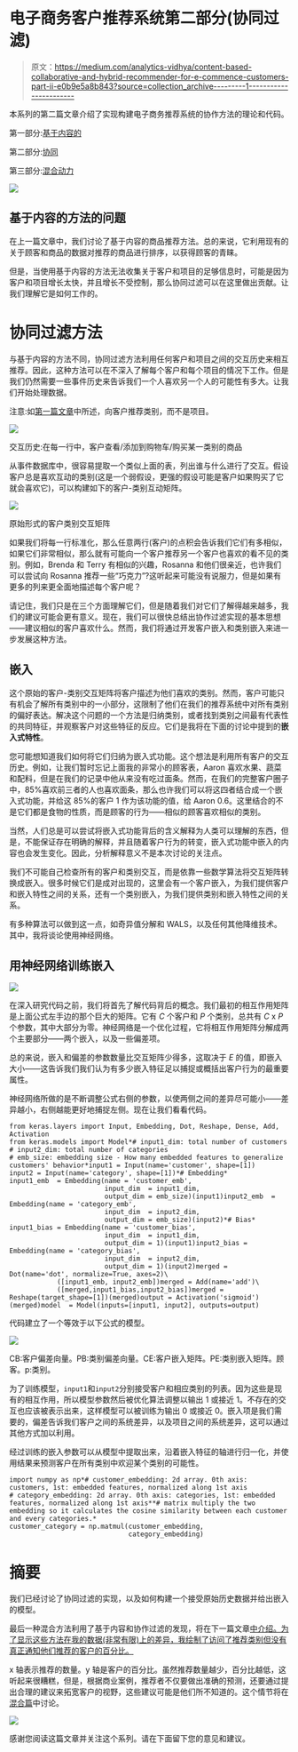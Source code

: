 # 电子商务客户推荐系统第二部分(协同过滤)

> 原文：<https://medium.com/analytics-vidhya/content-based-collaborative-and-hybrid-recommender-for-e-commence-customers-part-ii-e0b9e5a8b843?source=collection_archive---------1----------------------->

本系列的第二篇文章介绍了实现构建电子商务推荐系统的协作方法的理论和代码。

第一部分:[基于内容的](/@rmwkwok/content-based-collaborative-and-their-hybrid-approaches-for-recommendation-making-to-e-commence-e2015830a04f)

第二部分:[协同](/@rmwkwok/content-based-collaborative-and-hybrid-recommender-for-e-commence-customers-part-ii-e0b9e5a8b843)

第三部分:[混合动力](/@rmwkwok/content-based-collaborative-and-hybrid-recommender-for-e-commence-customers-part-iii-2e225d2e6d21)

![](img/a6b8e2f642032f816506d63b2c734e66.png)

## 基于内容的方法的问题

在上一篇文章中，我们讨论了基于内容的商品推荐方法。总的来说，它利用现有的关于顾客和商品的数据对推荐的商品进行排序，以获得顾客的青睐。

但是，当使用基于内容的方法无法收集关于客户和项目的足够信息时，可能是因为客户和项目增长太快，并且增长不受控制，那么协同过滤可以在这里做出贡献。让我们理解它是如何工作的。

# 协同过滤方法

与基于内容的方法不同，协同过滤方法利用任何客户和项目之间的交互历史来相互推荐。因此，这种方法可以在不深入了解每个客户和每个项目的情况下工作。但是我们仍然需要一些事件历史来告诉我们一个人喜欢另一个人的可能性有多大。让我们开始处理数据。

注意:如[第一篇文章](/@rmwkwok/content-based-collaborative-and-their-hybrid-approaches-for-recommendation-making-to-e-commence-e2015830a04f)中所述，向客户推荐类别，而不是项目。

![](img/34222fc0382ff48d39d5340295abbfe5.png)

交互历史:在每一行中，客户查看/添加到购物车/购买某一类别的商品

从事件数据库中，很容易提取一个类似上面的表，列出谁与什么进行了交互。假设客户总是喜欢互动的类别(这是一个弱假设，更强的假设可能是客户如果购买了它就会喜欢它)，可以构建如下的客户-类别互动矩阵。

![](img/1236803a5282131d7c112648e637999a.png)

原始形式的客户类别交互矩阵

如果我们将每一行标准化，那么任意两行(客户)的点积会告诉我们它们有多相似，如果它们非常相似，那么就有可能向一个客户推荐另一个客户也喜欢的看不见的类别。例如，Brenda 和 Terry 有相似的兴趣，Rosanna 和他们很亲近，也许我们可以尝试向 Rosanna 推荐一些“巧克力”?这听起来可能没有说服力，但是如果有更多的列来更全面地描述每个客户呢？

请记住，我们只是在三个方面理解它们，但是随着我们对它们了解得越来越多，我们的建议可能会更有意义。现在，我们可以很快总结出协作过滤实现的基本思想——建议相似的客户喜欢什么。然而，我们将通过开发客户嵌入和类别嵌入来进一步发展这种方法。

## 嵌入

这个原始的客户-类别交互矩阵将客户描述为他们喜欢的类别。然而，客户可能只有机会了解所有类别中的一小部分，这限制了他们在我们的推荐系统中对所有类别的偏好表达。解决这个问题的一个方法是归纳类别，或者找到类别之间最有代表性的共同特征，并观察客户对这些特征的反应。它们是我将在下面的讨论中提到的**嵌入式特性**。

您可能想知道我们如何将它们归纳为嵌入式功能。这个想法是利用所有客户的交互历史。例如，让我们暂时忘记上面我的非常小的顾客表，Aaron 喜欢水果、蔬菜和配料，但是在我们的记录中他从来没有吃过面条。然而，在我们的完整客户圈子中，85%喜欢前三者的人也喜欢面条，那么也许我们可以将这四者结合成一个嵌入式功能，并给这 85%的客户 1 作为该功能的值，给 Aaron 0.6。这里结合的不是它们都是食物的性质，而是顾客的行为——相似的顾客喜欢相似的类别。

当然，人们总是可以尝试将嵌入式功能背后的含义解释为人类可以理解的东西，但是，不能保证存在明确的解释，并且随着客户行为的转变，嵌入式功能中嵌入的内容也会发生变化。因此，分析解释意义不是本次讨论的关注点。

我们不可能自己检查所有的客户和类别交互，而是依靠一些数学算法将交互矩阵转换成嵌入。很多时候它们是成对出现的，这里会有一个客户嵌入，为我们提供客户和嵌入特性之间的关系，还有一个类别嵌入，为我们提供类别和嵌入特性之间的关系。

有多种算法可以做到这一点，如奇异值分解和 WALS，以及任何其他降维技术。其中，我将谈论使用神经网络。

## 用神经网络训练嵌入

![](img/a9f8b0413df605b48ccb1e9d460b0510.png)

在深入研究代码之前，我们将首先了解代码背后的概念。我们最初的相互作用矩阵是上面公式左手边的那个巨大的矩阵。它有 *C* 个客户和 *P* 个类别，总共有 *C* x *P* 个参数，其中大部分为零。神经网络是一个优化过程，它将相互作用矩阵分解成两个主要部分——两个嵌入，以及一些偏差项。

总的来说，嵌入和偏差的参数数量比交互矩阵少得多，这取决于 *E* 的值，即嵌入大小——这告诉我们我们认为有多少嵌入特征足以捕捉或概括出客户行为的最重要属性。

神经网络所做的是不断调整公式右侧的参数，以使两侧之间的差异尽可能小——差异越小，右侧越能更好地捕捉左侧。现在让我们看看代码。

```
from keras.layers import Input, Embedding, Dot, Reshape, Dense, Add, Activation
from keras.models import Model*# input1_dim: total number of customers
# input2_dim: total number of categories
# emb_size: embedding size - How many embedded features to generalize customers' behavior*input1 = Input(name='customer', shape=[1])
input2 = Input(name='category', shape=[1])*# Embedding*
input1_emb  = Embedding(name = 'customer_emb',
                        input_dim  = input1_dim, 
                        output_dim = emb_size)(input1)input2_emb  = Embedding(name = 'category_emb',
                        input_dim  = input2_dim,
                        output_dim = emb_size)(input2)*# Bias*
input1_bias = Embedding(name = 'customer_bias',
                        input_dim  = input1_dim,
                        output_dim = 1)(input1)input2_bias = Embedding(name = 'category_bias',
                        input_dim  = input2_dim,
                        output_dim = 1)(input2)merged = Dot(name='dot', normalize=True, axes=2)\
            ([input1_emb, input2_emb])merged = Add(name='add')\
            ([merged,input1_bias,input2_bias])merged = Reshape(target_shape=[1])(merged)output = Activation('sigmoid')(merged)model  = Model(inputs=[input1, input2], outputs=output)
```

代码建立了一个等效于以下公式的模型。

![](img/af4ab21bcf7684cc77883c680d223220.png)

CB:客户偏差向量。PB:类别偏差向量。CE:客户嵌入矩阵。PE:类别嵌入矩阵。顾客。p:类别。

为了训练模型，`input1`和`input2`分别接受客户和相应类别的列表。因为这些是现有的相互作用，所以模型参数然后被优化算法调整以输出 1 或接近 1。不存在的交互也应该被表示出来，这样模型可以被训练为输出 0 或接近 0。嵌入项是我们需要的，偏差告诉我们客户之间的系统差异，以及项目之间的系统差异，这可以通过其他方式加以利用。

经过训练的嵌入参数可以从模型中提取出来，沿着嵌入特征的轴进行归一化，并使用结果来预测客户在所有类别中欢迎某个类别的可能性。

```
import numpy as np*# customer_embedding: 2d array. 0th axis: customers, 1st: embedded features, normalized along 1st axis
# category_embedding: 2d array. 0th axis: categories, 1st: embedded features, normalized along 1st axis**# matrix multiply the two embedding so it calculates the cosine similarity between each customer and every categories.*
customer_category = np.matmul(customer_embedding,
                              category_embedding)
```

# 摘要

我们已经讨论了协同过滤的实现，以及如何构建一个接受原始历史数据并给出嵌入的模型。

最后一种混合方法利用了基于内容和协作过滤的发现，将在下一篇文章[中介绍。为了显示这些方法在我的数据(非常有限)上的差异，我绘制了访问了推荐类别但没有真正通知他们推荐的客户的百分比。](/@rmwkwok/content-based-collaborative-and-hybrid-recommender-for-e-commence-customers-part-iii-2e225d2e6d21)

x 轴表示推荐的数量。y 轴是客户的百分比。虽然推荐数量越少，百分比越低，这听起来很糟糕，但是，根据商业案例，推荐者不仅要做出准确的预测，还要通过提出合理的建议来拓宽客户的视野，这些建议可能是他们所不知道的。这个情节将在[混合篇](/@rmwkwok/content-based-collaborative-and-hybrid-recommender-for-e-commence-customers-part-iii-2e225d2e6d21)中讨论。

![](img/169e94eb07ce64a879f5ed168b3cbeef.png)

感谢您阅读这篇文章并关注这个系列。请在下面留下您的意见和建议。